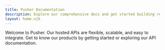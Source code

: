 ```yaml
---
title: Pusher Documentation
description: Explore our comprehensive docs and get started building realtime messaging for all your apps today with Channels and Beams.
layout: home.njk
---
```


Welcome to Pusher. Our hosted APIs are flexible, scalable, and easy to integrate. Get to know our products by getting started or exploring our API documentation.
